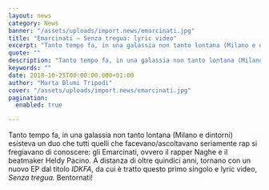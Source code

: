 ```yaml
---
layout: news
category: News
banner: "/assets/uploads/import.news/emarcinati.jpg"
title: "Emarcinati – Senza tregua: lyric video"
excerpt: "Tanto tempo fa, in una galassia non tanto lontana (Milano e dintorni) esisteva un duo che tutti quelli che facevano/ascoltavano seriamente rap si fregiavano di conoscere: gli Emarcinati, ovvero il rapper Naghe e il beatmaker Heldy Pacino. A distanza di oltre quindici anni, tornano con un nuovo EP dal titolo IDKFA, da cui è tratto [&hellip"
quote: ""
description: "Tanto tempo fa, in una galassia non tanto lontana (Milano e dintorni) esisteva un duo che tutti quelli che facevano/ascoltavano seriamente rap si fregiavano di conoscere: gli Emarcinati, ovvero il rapper Naghe e il beatmaker Heldy Pacino. A distanza di oltre quindici anni, tornano con un nuovo EP dal titolo IDKFA, da cui è tratto [&hellip"
keywords: ""
date: 2018-10-25T00:00:00.000+01:00
author: "Marta Blumi Tripodi"
cover: "/assets/uploads/import.news/emarcinati.jpg"
pagination:
  enabled: true

---
```


Tanto tempo fa, in una galassia non tanto lontana (Milano e dintorni) esisteva un duo che tutti quelli che facevano/ascoltavano seriamente rap si fregiavano di conoscere: gli Emarcinati, ovvero il rapper Naghe e il beatmaker Heldy Pacino. A distanza di oltre quindici anni, tornano con un nuovo EP dal titolo _IDKFA_, da cui è tratto questo primo singolo e lyric video, _Senza tregua._ Bentornati!